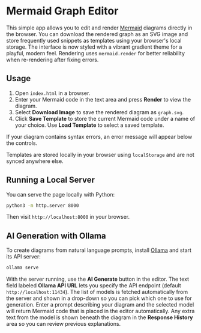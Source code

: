 # Mermaid Graph Editor


This simple app allows you to edit and render [Mermaid](https://mermaid-js.github.io/) diagrams directly in the browser. You can download the rendered graph as an SVG image and store frequently used snippets as templates using your browser's local storage. The interface is now styled with a vibrant gradient theme for a playful, modern feel. Rendering uses `mermaid.render` for better reliability when re-rendering after fixing errors.


## Usage

1. Open `index.html` in a browser.
2. Enter your Mermaid code in the text area and press **Render** to view the diagram.
3. Select **Download Image** to save the rendered diagram as `graph.svg`.
4. Click **Save Template** to store the current Mermaid code under a name of your choice. Use **Load Template** to select a saved template.

If your diagram contains syntax errors, an error message will appear below the controls.

Templates are stored locally in your browser using `localStorage` and are not synced anywhere else.

## Running a Local Server

You can serve the page locally with Python:

```bash
python3 -m http.server 8000
```

Then visit `http://localhost:8000` in your browser.

## AI Generation with Ollama

To create diagrams from natural language prompts, install [Ollama](https://github.com/jmorganca/ollama) and start its API server:

```bash
ollama serve
```

With the server running, use the **AI Generate** button in the editor. The text field labeled **Ollama API URL** lets you specify the API endpoint (default `http://localhost:11434`).
The list of models is fetched automatically from the server and shown in a drop-down so you can pick which one to use for generation.
Enter a prompt describing your diagram and the selected model will return Mermaid code that is placed in the editor automatically.
Any extra text from the model is shown beneath the diagram in the **Response History** area so you can review previous explanations.
